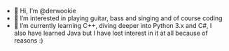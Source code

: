 - 👋 Hi, I’m @derwookie
- 👀 I’m interested in playing guitar, bass and singing and of course coding
- 🌱 I’m currently learning C++, diving deeper into Python 3.x and C#, I also have learned Java but I have lost interest in it at all because of reasons :)

<!---
derwookie/derwookie is a ✨ special ✨ repository because its `README.md` (this file) appears on your GitHub profile.
You can click the Preview link to take a look at your changes.
--->
